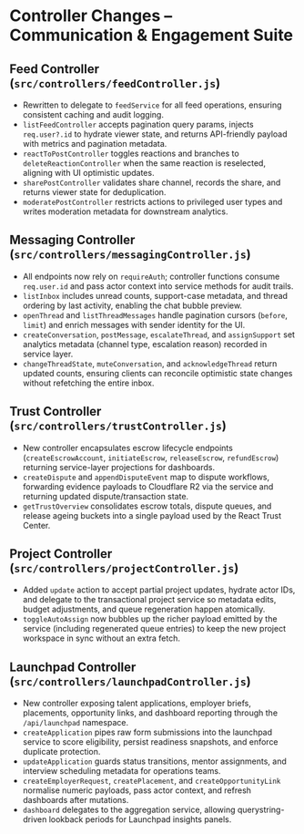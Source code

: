 # Controller Changes – Communication & Engagement Suite

## Feed Controller (`src/controllers/feedController.js`)
- Rewritten to delegate to `feedService` for all feed operations, ensuring consistent caching and audit logging.
- `listFeedController` accepts pagination query params, injects `req.user?.id` to hydrate viewer state, and returns API-friendly payload with metrics and pagination metadata.
- `reactToPostController` toggles reactions and branches to `deleteReactionController` when the same reaction is reselected, aligning with UI optimistic updates.
- `sharePostController` validates share channel, records the share, and returns viewer state for deduplication.
- `moderatePostController` restricts actions to privileged user types and writes moderation metadata for downstream analytics.

## Messaging Controller (`src/controllers/messagingController.js`)
- All endpoints now rely on `requireAuth`; controller functions consume `req.user.id` and pass actor context into service methods for audit trails.
- `listInbox` includes unread counts, support-case metadata, and thread ordering by last activity, enabling the chat bubble preview.
- `openThread` and `listThreadMessages` handle pagination cursors (`before`, `limit`) and enrich messages with sender identity for the UI.
- `createConversation`, `postMessage`, `escalateThread`, and `assignSupport` set analytics metadata (channel type, escalation reason) recorded in service layer.
- `changeThreadState`, `muteConversation`, and `acknowledgeThread` return updated counts, ensuring clients can reconcile optimistic state changes without refetching the entire inbox.

## Trust Controller (`src/controllers/trustController.js`)
- New controller encapsulates escrow lifecycle endpoints (`createEscrowAccount`, `initiateEscrow`, `releaseEscrow`, `refundEscrow`) returning service-layer projections for dashboards.
- `createDispute` and `appendDisputeEvent` map to dispute workflows, forwarding evidence payloads to Cloudflare R2 via the service and returning updated dispute/transaction state.
- `getTrustOverview` consolidates escrow totals, dispute queues, and release ageing buckets into a single payload used by the React Trust Center.

## Project Controller (`src/controllers/projectController.js`)
- Added `update` action to accept partial project updates, hydrate actor IDs, and delegate to the transactional project service so metadata edits, budget adjustments, and queue regeneration happen atomically.
- `toggleAutoAssign` now bubbles up the richer payload emitted by the service (including regenerated queue entries) to keep the new project workspace in sync without an extra fetch.

## Launchpad Controller (`src/controllers/launchpadController.js`)
- New controller exposing talent applications, employer briefs, placements, opportunity links, and dashboard reporting through the `/api/launchpad` namespace.
- `createApplication` pipes raw form submissions into the launchpad service to score eligibility, persist readiness snapshots, and enforce duplicate protection.
- `updateApplication` guards status transitions, mentor assignments, and interview scheduling metadata for operations teams.
- `createEmployerRequest`, `createPlacement`, and `createOpportunityLink` normalise numeric payloads, pass actor context, and refresh dashboards after mutations.
- `dashboard` delegates to the aggregation service, allowing querystring-driven lookback periods for Launchpad insights panels.
